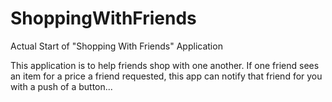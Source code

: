 # ShoppingWithFriends
Actual Start of "Shopping With Friends" Application

This application is to help friends shop with one another. If one friend sees an item for a price a friend requested,
this app can notify that friend for you with a push of a button...
